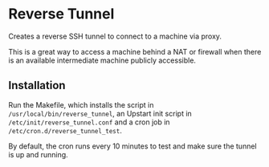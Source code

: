 Reverse Tunnel
==============

Creates a reverse SSH tunnel to connect to a machine via proxy.

This is a great way to access a machine behind a NAT or firewall when there is
an available intermediate machine publicly accessible.

Installation
------------

Run the Makefile, which installs the script in
```/usr/local/bin/reverse_tunnel```, an Upstart init script in
```/etc/init/reverse_tunnel.conf``` and a cron job in
```/etc/cron.d/reverse_tunnel_test```.

By default, the cron runs every 10 minutes to test and make sure the tunnel is
up and running.
